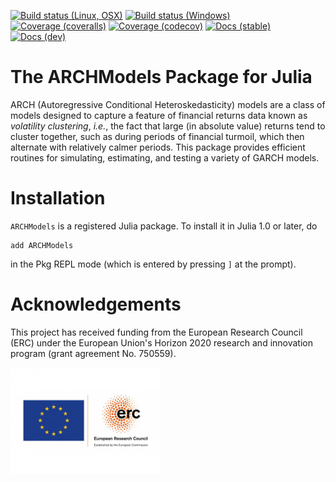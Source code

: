 [![Build status (Linux, OSX)](https://travis-ci.org/s-broda/ARCHModels.jl.svg?branch=master)](https://travis-ci.org/s-broda/ARCHModels.jl) [![Build status (Windows)](https://ci.appveyor.com/api/projects/status/9ys3go5ng9j2jin5/branch/master?svg=true)](https://ci.appveyor.com/project/s-broda/archmodels-jl/branch/master) [![Coverage (coveralls)](https://coveralls.io/repos/s-broda/ARCHModels.jl/badge.svg?branch=master&service=github)](https://coveralls.io/github/s-broda/ARCHModels.jl?branch=master) [![Coverage (codecov)](http://codecov.io/github/s-broda/ARCHModels.jl/coverage.svg?branch=master)](http://codecov.io/github/s-broda/ARCHModels.jl?branch=master) [![Docs (stable)](https://img.shields.io/badge/docs-stable-blue.svg)](https://s-broda.github.io/ARCHModels.jl/stable) [![Docs (dev)](https://img.shields.io/badge/docs-dev-blue.svg)](https://s-broda.github.io/ARCHModels.jl/dev)

# The ARCHModels Package for Julia

ARCH (Autoregressive Conditional Heteroskedasticity) models are a class of models designed to capture a feature of financial returns data known as *volatility clustering*, *i.e.*, the fact that large (in absolute value) returns tend to cluster together, such as during periods of financial turmoil, which then alternate with relatively calmer periods. This package provides efficient routines for simulating, estimating, and testing a variety of GARCH models.

# Installation

`ARCHModels` is a registered Julia package. To install it in Julia 1.0 or later, do

```
add ARCHModels
```

in the Pkg REPL mode (which is entered by pressing `]` at the prompt).

# Acknowledgements

This project has received funding from the European Research Council (ERC) under the European Union's Horizon 2020 research and innovation program (grant agreement No. 750559).

<img src="docs/src/assets/LOGO.jpg" width="240">
